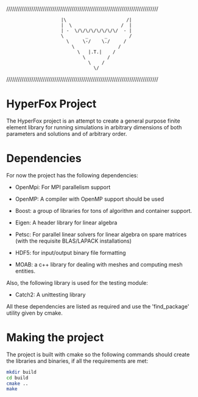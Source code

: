 ///////////////////////////////////////////////////////////////////////////////

                        |\                      /|
                        |  \                  /  |
                        | -  \/\/\/\/\/\/\/\/  - |
                        \        _      _        /
                          \     \-/    \./     /
                            \                /
                              \   |.T.|    /
                                \        /
                                  \    /
                                    \/

///////////////////////////////////////////////////////////////////////////////

# HyperFox Project

The HyperFox project is an attempt to create a general purpose finite element 
library for running simulations in arbitrary dimensions of both parameters and 
solutions and of arbitrary order.

# Dependencies

For now the project has the following dependencies:

- OpenMpi: For MPI parallelism support

- OpenMP: A compiler with OpenMP support should be used

- Boost: a group of libraries for tons of algorithm and container support.

- Eigen: A header library for linear algebra

- Petsc: For parallel linear solvers for linear algebra on spare matrices (with the requisite BLAS/LAPACK installations)

- HDF5: for input/output binary file formatting

- MOAB: a c++ library for dealing with meshes and computing mesh entities.

Also, the following library is used for the testing module:

- Catch2: A unittesting library

All these dependencies are listed as required and use the 'find_package' utility given by cmake.

# Making the project

The project is built with cmake so the following commands should create the libraries and binaries, if all the requirements are met:

```bash
mkdir build
cd build
cmake ..
make
```
